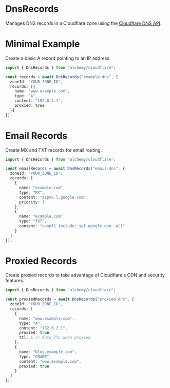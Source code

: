 # DnsRecords

Manages DNS records in a Cloudflare zone using the [Cloudflare DNS API](https://developers.cloudflare.com/api/operations/dns-records-for-a-zone-list-dns-records).

# Minimal Example

Create a basic A record pointing to an IP address.

```ts
import { DnsRecords } from "alchemy/cloudflare";

const records = await DnsRecords("example-dns", {
  zoneId: "YOUR_ZONE_ID",
  records: [{
    name: "www.example.com", 
    type: "A",
    content: "192.0.2.1",
    proxied: true
  }]
});
```

# Email Records

Create MX and TXT records for email routing.

```ts
import { DnsRecords } from "alchemy/cloudflare";

const emailRecords = await DnsRecords("email-dns", {
  zoneId: "YOUR_ZONE_ID", 
  records: [
    {
      name: "example.com",
      type: "MX",
      content: "aspmx.l.google.com",
      priority: 1
    },
    {
      name: "example.com", 
      type: "TXT",
      content: "v=spf1 include:_spf.google.com ~all"
    }
  ]
});
```

# Proxied Records

Create proxied records to take advantage of Cloudflare's CDN and security features.

```ts
import { DnsRecords } from "alchemy/cloudflare";

const proxiedRecords = await DnsRecords("proxied-dns", {
  zoneId: "YOUR_ZONE_ID",
  records: [
    {
      name: "www.example.com",
      type: "A", 
      content: "192.0.2.1",
      proxied: true,
      ttl: 1 // Auto TTL when proxied
    },
    {
      name: "blog.example.com",
      type: "CNAME",
      content: "www.example.com",
      proxied: true
    }
  ]
});
```